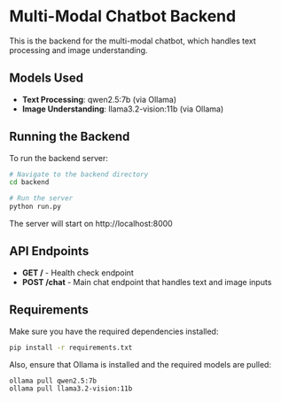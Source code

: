 # Multi-Modal Chatbot Backend

This is the backend for the multi-modal chatbot, which handles text processing and image understanding.

## Models Used

- **Text Processing**: qwen2.5:7b (via Ollama)
- **Image Understanding**: llama3.2-vision:11b (via Ollama)

## Running the Backend

To run the backend server:

```bash
# Navigate to the backend directory
cd backend

# Run the server
python run.py
```

The server will start on http://localhost:8000

## API Endpoints

- **GET /** - Health check endpoint
- **POST /chat** - Main chat endpoint that handles text and image inputs

## Requirements

Make sure you have the required dependencies installed:

```bash
pip install -r requirements.txt
```

Also, ensure that Ollama is installed and the required models are pulled:

```bash
ollama pull qwen2.5:7b
ollama pull llama3.2-vision:11b
```
